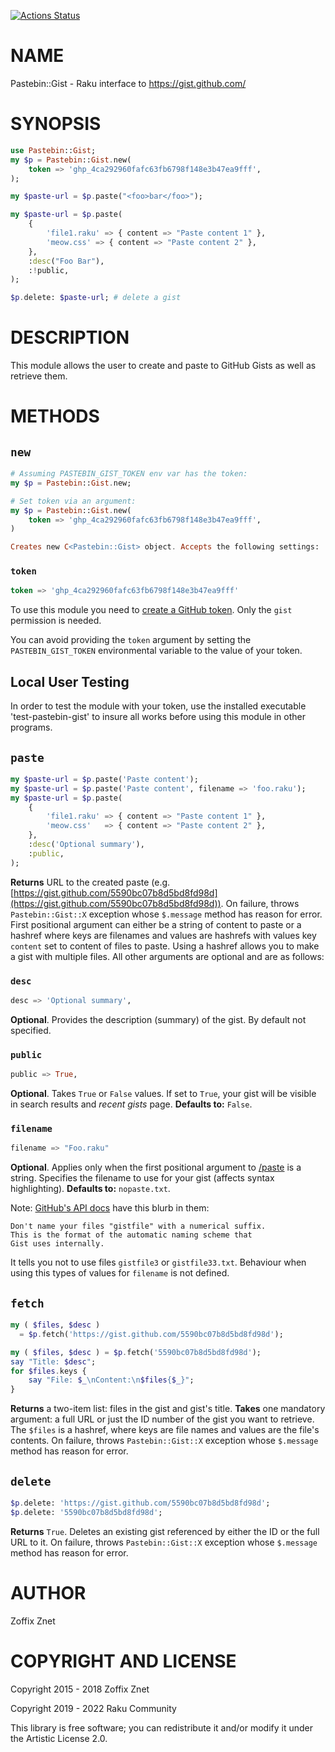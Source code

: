 [![Actions Status](https://github.com/raku-community-modules/Pastebin-Gist/workflows/test/badge.svg)](https://github.com/raku-community-modules/Pastebin-Gist/actions)

NAME
====

Pastebin::Gist - Raku interface to https://gist.github.com/

SYNOPSIS
========

```raku
use Pastebin::Gist;
my $p = Pastebin::Gist.new(
    token => 'ghp_4ca292960fafc63fb6798f148e3b47ea9fff',
);

my $paste-url = $p.paste("<foo>bar</foo>");

my $paste-url = $p.paste(
    {
        'file1.raku' => { content => "Paste content 1" },
        'meow.css' => { content => "Paste content 2" },
    },
    :desc("Foo Bar"),
    :!public,
);

$p.delete: $paste-url; # delete a gist
```

DESCRIPTION
===========

This module allows the user to create and paste to GitHub Gists as well as retrieve them.

METHODS
=======

`new`
-----

```raku
# Assuming PASTEBIN_GIST_TOKEN env var has the token:
my $p = Pastebin::Gist.new;

# Set token via an argument:
my $p = Pastebin::Gist.new(
    token => 'ghp_4ca292960fafc63fb6798f148e3b47ea9fff',
)

Creates new C<Pastebin::Gist> object. Accepts the following settings:
```

### `token`

```raku
token => 'ghp_4ca292960fafc63fb6798f148e3b47ea9fff'
```

To use this module you need to [create a GitHub token](https://github.com/settings/tokens). Only the `gist` permission is needed.

You can avoid providing the `token` argument by setting the `PASTEBIN_GIST_TOKEN` environmental variable to the value of your token.

Local User Testing
------------------

In order to test the module with your token, use the installed executable 'test-pastebin-gist' to insure all works before using this module in other programs.

`paste`
-------

```raku
my $paste-url = $p.paste('Paste content');
my $paste-url = $p.paste('Paste content', filename => 'foo.raku');
my $paste-url = $p.paste(
    {
        'file1.raku' => { content => "Paste content 1" },
        'meow.css'   => { content => "Paste content 2" },
    },
    :desc('Optional summary'),
    :public,
);
```

**Returns** URL to the created paste (e.g. [https://gist.github.com/5590bc07b8d5bd8fd98d](https://gist.github.com/5590bc07b8d5bd8fd98d)). On failure, throws `Pastebin::Gist::X` exception whose `$.message` method has reason for error. First positional argument can either be a string of content to paste or a hashref where keys are filenames and values are hashrefs with values key `content` set to content of files to paste. Using a hashref allows you to make a gist with multiple files. All other arguments are optional and are as follows:

### `desc`

```raku
desc => 'Optional summary',
```

**Optional**. Provides the description (summary) of the gist. By default not specified.

### `public`

```raku
public => True,
```

**Optional**. Takes `True` or `False` values. If set to `True`, your gist will be visible in search results and *recent gists* page. **Defaults to:** `False`.

### `filename`

```raku
filename => "Foo.raku"
```

**Optional**. Applies only when the first positional argument to [/paste](/paste) is a string. Specifies the filename to use for your gist (affects syntax highlighting). **Defaults to:** `nopaste.txt`.

Note: [GitHub's API docs](https://developer.github.com/v3/gists/#create-a-gist) have this blurb in them:

    Don't name your files "gistfile" with a numerical suffix.
    This is the format of the automatic naming scheme that
    Gist uses internally.

It tells you not to use files `gistfile3` or `gistfile33.txt`. Behaviour when using this types of values for `filename` is not defined.

`fetch`
-------

```raku
my ( $files, $desc )
  = $p.fetch('https://gist.github.com/5590bc07b8d5bd8fd98d');

my ( $files, $desc ) = $p.fetch('5590bc07b8d5bd8fd98d');
say "Title: $desc";
for $files.keys {
    say "File: $_\nContent:\n$files{$_}";
}
```

**Returns** a two-item list: files in the gist and gist's title. **Takes** one mandatory argument: a full URL or just the ID number of the gist you want to retrieve. The `$files` is a hashref, where keys are file names and values are the file's contents. On failure, throws `Pastebin::Gist::X` exception whose `$.message` method has reason for error.

`delete`
--------

```raku
$p.delete: 'https://gist.github.com/5590bc07b8d5bd8fd98d';
$p.delete: '5590bc07b8d5bd8fd98d';
```

**Returns** `True`. Deletes an existing gist referenced by either the ID or the full URL to it. On failure, throws `Pastebin::Gist::X` exception whose `$.message` method has reason for error.

AUTHOR
======

Zoffix Znet

COPYRIGHT AND LICENSE
=====================

Copyright 2015 - 2018 Zoffix Znet

Copyright 2019 - 2022 Raku Community

This library is free software; you can redistribute it and/or modify it under the Artistic License 2.0.

